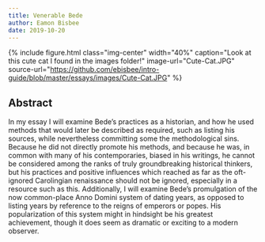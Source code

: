 ```yaml
---
title: Venerable Bede
author: Eamon Bisbee
date: 2019-10-20
---
```


{% include figure.html
  class="img-center"
  width="40%"
  caption="Look at this cute cat I found in the images folder!"
  image-url="Cute-Cat.JPG"
  source-url="https://github.com/ebisbee/intro-guide/blob/master/essays/images/Cute-Cat.JPG"
%}

## Abstract

In my essay I will examine Bede’s practices as a historian, and how he used methods that would later be described as required, such as listing his sources, while nevertheless committing some the methodological sins. Because he did not directly promote his methods, and because he was, in common with many of his contemporaries, biased in his writings, he cannot be considered among the ranks of truly groundbreaking historical thinkers, but his practices and positive influences which reached as far as the oft-ignored Carolingian renaissance should not be ignored, especially in a resource such as this. Additionally, I will examine Bede’s promulgation of the now common-place Anno Domini system of dating years, as opposed to listing years by reference to the reigns of emperors or popes. His popularization of this system might in hindsight be his greatest achievement, though it does seem as dramatic or exciting to a modern observer. 
